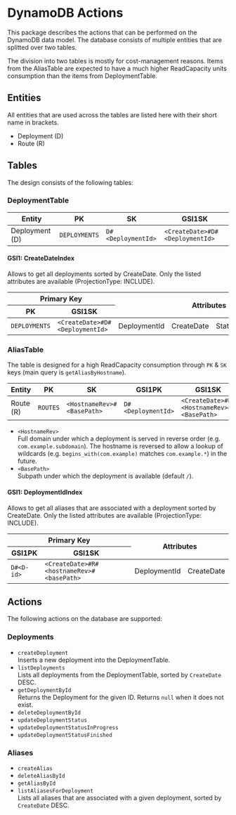 # DynamoDB Actions

This package describes the actions that can be performed on the DynamoDB data model.
The database consists of multiple entities that are splitted over two tables.

The division into two tables is mostly for cost-management reasons.
Items from the AliasTable are expected to have a much higher ReadCapacity units consumption than the items from DeploymentTable.

## Entities

All entities that are used across the tables are listed here with their short name in brackets.

- Deployment (D)
- Route (R)

## Tables

The design consists of the following tables:

### DeploymentTable

| Entity         | PK            | SK                 | GSI1SK                          |
| -------------- | ------------- | ------------------ | ------------------------------- |
| Deployment (D) | `DEPLOYMENTS` | `D#<DeploymentId>` | `<CreateDate>#D#<DeploymentId>` |

#### GSI1: CreateDateIndex

Allows to get all deployments sorted by CreateDate.
Only the listed attributes are available (ProjectionType: INCLUDE).

<table>
  <thead>
    <tr>
      <th colspan="2">Primary Key</th>
      <th colspan="100%" rowspan="2">Attributes</th>
    </tr>
    <tr>
      <th>PK</th>
      <th>GSI1SK</th>
    </tr>
  </thead>
  <tbody>
    <tr>
      <td><code>DEPLOYMENTS</code></td>
      <td><code>&lt;CreateDate&gt;#D#&lt;DeploymentId&gt;</code></td>
      <td>DeploymentId</td>
      <td>CreateDate</td>
      <td>Status</td>
      <td>DeploymentAlias</td>
    </tr>
  </tbody>
</table>

### AliasTable

The table is designed for a high ReadCapacity consumption through `PK` & `SK` keys (main query is `getAliasByHostname`).

| Entity    | PK       | SK                         | GSI1PK             | GSI1SK                                    |
| --------- | -------- | -------------------------- | ------------------ | ----------------------------------------- |
| Route (R) | `ROUTES` | `<HostnameRev>#<BasePath>` | `D#<DeploymentId>` | `<CreateDate>#R#<HostnameRev>#<BasePath>` |

- `<HostnameRev>`  
  Full domain under which a deployment is served in reverse order (e.g. `com.example.subdomain`).
  The hostname is reversed to allow a lookup of wildcards (e.g. `begins_with(com.example)` matches `com.example.*`) in the future.
- `<BasePath>`  
  Subpath under which the deployment is available (default `/`).

#### GSI1: DeploymentIdIndex

Allows to get all aliases that are associated with a deployment sorted by CreateDate.
Only the listed attributes are available (ProjectionType: INCLUDE).

<table>
  <thead>
    <tr>
      <th colspan="2">Primary Key</th>
      <th colspan="100%" rowspan="2">Attributes</th>
    </tr>
    <tr>
      <th>GSI1PK</th>
      <th>GSI1SK</th>
    </tr>
  </thead>
  <tbody>
    <tr>
      <td><code>D#&lt;D-id&gt;</code></td>
      <td><code>&lt;CreateDate&gt;#R#&lt;hostnameRev&gt;#&lt;basePath&gt;</code></td>
      <td>DeploymentId</td>
      <td>CreateDate</td>
    </tr>
  </tbody>
</table>

## Actions

The following actions on the database are supported:

### Deployments

- `createDeployment`  
  Inserts a new deployment into the DeploymentTable.
- `listDeployments`  
  Lists all deployments from the DeploymentTable, sorted by `CreateDate` DESC.
- `getDeploymentById`  
  Returns the Deployment for the given ID. Returns `null` when it does not exist.
- `deleteDeploymentById`
- `updateDeploymentStatus`
- `updateDeploymentStatusInProgress`
- `updateDeploymentStatusFinished`

### Aliases

- `createAlias`
- `deleteAliasById`
- `getAliasById`
- `listAliasesForDeployment`  
  Lists all aliases that are associated with a given deployment, sorted by `CreateDate` DESC.

